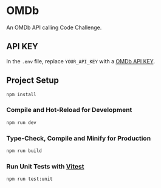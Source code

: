 # OMDb

An OMDb API calling Code Challenge.

## API KEY

In the `.env` file, replace `YOUR_API_KEY` with a [OMDb API KEY](https://www.omdbapi.com/apikey.aspx).

## Project Setup

```sh
npm install
```

### Compile and Hot-Reload for Development

```sh
npm run dev
```

### Type-Check, Compile and Minify for Production

```sh
npm run build
```

### Run Unit Tests with [Vitest](https://vitest.dev/)

```sh
npm run test:unit
```
